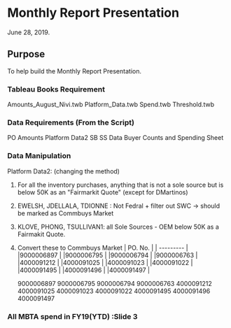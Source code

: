 # Monthly Report Presentation
 
June 28, 2019. 

## Purpose

To help build the Monthly Report Presentation. 

### Tableau Books Requirement
Amounts_August_Nivi.twb
Platform_Data.twb
Spend.twb
Threshold.twb


### Data Requirements (From the Script)
PO Amounts
Platform Data2
SB SS Data
Buyer Counts and Spending Sheet


### Data Manipulation
Platform Data2: (changing the method)
1. For all the inventory purchases, anything that is not a sole source but is below 50K as an "Fairmarkit Quote" (except for     DMartinos)
2. EWELSH, JDELLALA, TDIONNE : Not Fedral + filter out SWC -> should be marked as Commbuys Market
3. KLOVE, PHONG, TSULLIVAN1: all Sole Sources - OEM below 50K as a Fairmakit Quote.
4. Convert these to Commbuys Market
    | PO. No.   | 
    | --------- | 
    |9000006897 |
    |9000006795 |
    |9000006794 |
    |9000006763 |
    |4000091212 |
    |4000091025 |
    |4000091023 |
    |4000091022 |
    |4000091495 |
    |4000091496 |
    |4000091497 |
   
   9000006897
9000006795
9000006794
9000006763
4000091212
4000091025
4000091023
4000091022
4000091495
4000091496
4000091497
  



### All MBTA spend in FY19(YTD) :Slide 3
